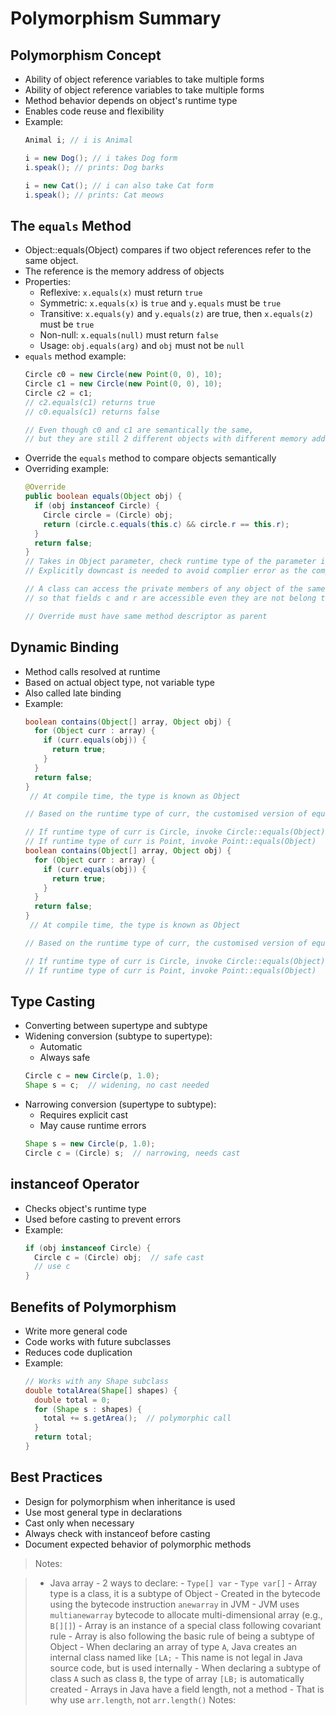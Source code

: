 # Polymorphism Summary

## Polymorphism Concept
- Ability of object reference variables to take multiple forms
- Ability of object reference variables to take multiple forms
- Method behavior depends on object's runtime type
- Enables code reuse and flexibility
- Example:
  ```java
  Animal i; // i is Animal

  i = new Dog(); // i takes Dog form
  i.speak(); // prints: Dog barks

  i = new Cat(); // i can also take Cat form
  i.speak(); // prints: Cat meows
  ```

## The `equals` Method
- Object::equals(Object) compares if two object references refer to the same object. 
- The reference is the memory address of objects
- Properties:
    - Reflexive: `x.equals(x)` must return `true`
    - Symmetric: `x.equals(x)` is `true` and `y.equals` must be `true`
    - Transitive: `x.equals(y)` and `y.equals(z)` are true, then `x.equals(z)` must be `true`
    - Non-null: `x.equals(null)` must return `false`
    - Usage: `obj.equals(arg)` and `obj` must not be `null`
- `equals` method example:
  ```java
  Circle c0 = new Circle(new Point(0, 0), 10);
  Circle c1 = new Circle(new Point(0, 0), 10);
  Circle c2 = c1;
  // c2.equals(c1) returns true
  // c0.equals(c1) returns false

  // Even though c0 and c1 are semantically the same, 
  // but they are still 2 different objects with different memory addresses
  ```
- Override the `equals` method to compare objects semantically
- Overriding example:
  ```java
  @Override
  public boolean equals(Object obj) {
    if (obj instanceof Circle) {
      Circle circle = (Circle) obj;
      return (circle.c.equals(this.c) && circle.r == this.r);
    }
    return false;
  }
  // Takes in Object parameter, check runtime type of the parameter is an instance of Circle
  // Explicitly downcast is needed to avoid complier error as the complie type of the parameter is Object
  
  // A class can access the private members of any object of the same class,
  // so that fields c and r are accessible even they are not belong to current Object

  // Override must have same method descriptor as parent
  ```

## Dynamic Binding
- Method calls resolved at runtime
- Based on actual object type, not variable type
- Also called late binding
- Example:
  ```java
  boolean contains(Object[] array, Object obj) {
    for (Object curr : array) {
      if (curr.equals(obj)) {
        return true;
      }
    }
    return false;
  }
   // At compile time, the type is known as Object 

  // Based on the runtime type of curr, the customised version of equals can be called to compare against obj.

  // If runtime type of curr is Circle, invoke Circle::equals(Object)
  // If runtime type of curr is Point, invoke Point::equals(Object)
  boolean contains(Object[] array, Object obj) {
    for (Object curr : array) {
      if (curr.equals(obj)) {
        return true;
      }
    }
    return false;
  }
   // At compile time, the type is known as Object 

  // Based on the runtime type of curr, the customised version of equals can be called to compare against obj.

  // If runtime type of curr is Circle, invoke Circle::equals(Object)
  // If runtime type of curr is Point, invoke Point::equals(Object)
  ```

## Type Casting 
- Converting between supertype and subtype
- Widening conversion (subtype to supertype):
    - Automatic
    - Always safe
  ```java
  Circle c = new Circle(p, 1.0);
  Shape s = c;  // widening, no cast needed
  ```
- Narrowing conversion (supertype to subtype):
    - Requires explicit cast
    - May cause runtime errors
  ```java
  Shape s = new Circle(p, 1.0);
  Circle c = (Circle) s;  // narrowing, needs cast
  ```

## instanceof Operator
- Checks object's runtime type
- Used before casting to prevent errors
- Example:
  ```java
  if (obj instanceof Circle) {
    Circle c = (Circle) obj;  // safe cast
    // use c
  }
  ```

## Benefits of Polymorphism
- Write more general code
- Code works with future subclasses
- Reduces code duplication
- Example:
  ```java
  // Works with any Shape subclass
  double totalArea(Shape[] shapes) {
    double total = 0;
    for (Shape s : shapes) {
      total += s.getArea();  // polymorphic call
    }
    return total;
  }
  ```

## Best Practices
- Design for polymorphism when inheritance is used
- Use most general type in declarations
- Cast only when necessary
- Always check with instanceof before casting
- Document expected behavior of polymorphic methods

> Notes:

> - Java array
    - 2 ways to declare:
        - `Type[] var`
        - `Type var[]`
    - Array type is a class, it is a subtype of Object
    - Created in the bytecode using the bytecode instruction `anewarray` in JVM
    - JVM uses `multianewarray` bytecode to allocate multi-dimensional array (e.g., `B[][]`)
    - Array is an instance of a special class following covariant rule
    - Array is also following the basic rule of being a subtype of Object 
    - When declaring an array of type `A`, Java creates an internal class named like `[LA;`
        - This name is not legal in Java source code, but is used internally
    - When declaring a subtype of class `A` such as class `B`, the type of array `[LB;` is automatically created
    - Arrays in Java have a field length, not a method
        - That is why use `arr.length`, not `arr.length()`
> Notes:
